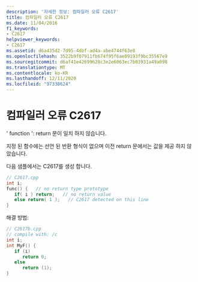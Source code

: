 ```yaml
---
description: '자세한 정보: 컴파일러 오류 C2617'
title: 컴파일러 오류 C2617
ms.date: 11/04/2016
f1_keywords:
- C2617
helpviewer_keywords:
- C2617
ms.assetid: d6a435d2-7d95-4dbf-ad4a-abe4744f63e8
ms.openlocfilehash: 3522b9f07911fb674f95f6ae09193f9bc35567e9
ms.sourcegitcommit: d6af41e42699628c3e2e6063ec7b03931a49a098
ms.translationtype: MT
ms.contentlocale: ko-KR
ms.lasthandoff: 12/11/2020
ms.locfileid: "97338624"
---
```

# <a name="compiler-error-c2617"></a>컴파일러 오류 C2617

' function ': return 문이 일치 하지 않습니다.

지정 된 함수에는 선언 된 반환 형식이 없으며 이전 return 문에서는 값을 제공 하지 않았습니다.

다음 샘플에서는 C2617를 생성 합니다.

```cpp
// C2617.cpp
int i;
func() {   // no return type prototype
   if( i ) return;   // no return value
   else return( 1 );   // C2617 detected on this line
}
```

해결 방법:

```cpp
// C2617b.cpp
// compile with: /c
int i;
int MyF() {
   if (i)
      return 0;
   else
      return (1);
}
```
